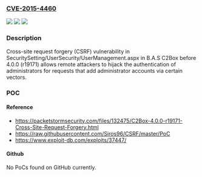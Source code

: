 ### [CVE-2015-4460](https://cve.mitre.org/cgi-bin/cvename.cgi?name=CVE-2015-4460)
![](https://img.shields.io/static/v1?label=Product&message=n%2Fa&color=blue)
![](https://img.shields.io/static/v1?label=Version&message=n%2Fa&color=blue)
![](https://img.shields.io/static/v1?label=Vulnerability&message=n%2Fa&color=brighgreen)

### Description

Cross-site request forgery (CSRF) vulnerability in SecuritySetting/UserSecurity/UserManagement.aspx in B.A.S C2Box before 4.0.0 (r19171) allows remote attackers to hijack the authentication of administrators for requests that add administrator accounts via certain vectors.

### POC

#### Reference
- https://packetstormsecurity.com/files/132475/C2Box-4.0.0-r19171-Cross-Site-Request-Forgery.html
- https://raw.githubusercontent.com/Siros96/CSRF/master/PoC
- https://www.exploit-db.com/exploits/37447/

#### Github
No PoCs found on GitHub currently.

